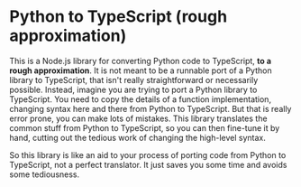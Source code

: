 # Python to TypeScript (rough approximation)

This is a Node.js library for converting Python code to TypeScript, **to
a rough approximation**. It is not meant to be a runnable port of a
Python library to TypeScript, that isn't really straightforward or
necessarily possible. Instead, imagine you are trying to port a Python
library to TypeScript. You need to copy the details of a function
implementation, changing syntax here and there from Python to
TypeScript. But that is really error prone, you can make lots of
mistakes. This library translates the common stuff from Python to
TypeScript, so you can then fine-tune it by hand, cutting out the
tedious work of changing the high-level syntax.

So this library is like an aid to your process of porting code from
Python to TypeScript, not a perfect translator. It just saves you some
time and avoids some tediousness.
